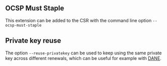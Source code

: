 ﻿## OCSP Must Staple
This extension can be added to the CSR with the command line option `--ocsp-must-staple`

## Private key reuse
 The option `--reuse-privatekey` can be used to keep using the same 
 private key across different renewals, which can be useful for example with 
 [DANE](https://en.wikipedia.org/wiki/DNS-based_Authentication_of_Named_Entities).